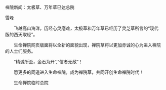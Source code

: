 禅院新闻：太极草、万年草已达总院

雪峰


　　飞越高山海洋，历经心灵磨难，太极草和万年草已经历了灵芝草所言的“现代版的西天取经”。

　　生命禅院网页版面将以全新的面貌出现，禅院草将以更加赤诚的心为进入禅院的人士们服务。

　　“精诚所至，金石为开”,“信者无敌”！

　　愿更多的同道进入生命禅院，成为禅院草，共同开创生命禅院时代！ 

　　生命禅院临时总院 



